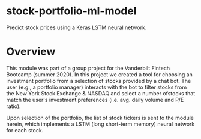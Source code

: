 # stock-portfolio-ml-model
Predict stock prices using a Keras LSTM neural network.

# Overview

This module was part of a group project for the Vanderbilt Fintech Bootcamp (summer 2020). In this project we created a tool for 
choosing an investment portfolio from a selection of stocks provided by a chat bot. The user (e.g., a portfolio manager) 
interacts with the bot to filter stocks from the New York Stock Exchange & NASDAQ and select a number ofstocks that match 
the user's investment preferences (i.e. avg. daily volume and P/E ratio). 

Upon selection of the portfolio, the list of stock tickers is sent to the module herein, which implements a LSTM (long short-term
memory) neural network for each stock.
